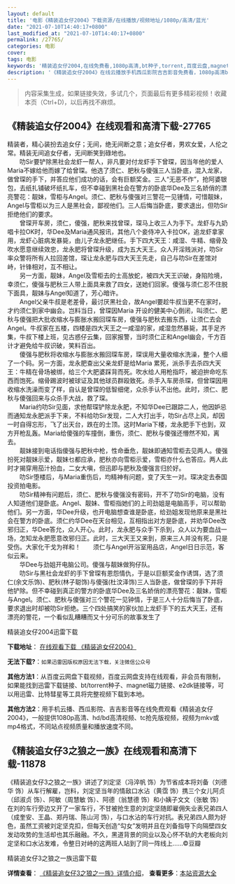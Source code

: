 ```yaml
---
layout: default
title: '电影《精装追女仔2004》下载资源/在线播放/视频地址/1080p/高清/蓝光'
date: "2021-07-10T14:40:17+0800"
last_modified_at: "2021-07-10T14:40:17+0800"
permalink: /27765/
categories: 电影
cover:
tags: 电影
keywords: '精装追女仔2004,在线免费看,1080p高清,bt种子,torrent,百度云盘,magnet,磁力链,迅雷下载资源'
description: '《精装追女仔2004》在线云播放手机西瓜影院吉吉影音免费看，1080p高清bd/hd未删减完整版和tc抢先枪版，mkv/mp4格式，附带bt/torrent种子、magnet/磁力链、百度云盘、网盘资源迅雷下载链接'
---
```


>内容采集生成，如果链接失效，多试几个，页面最后有更多精彩视频！收藏本页（Ctrl+D)，以后再找不麻烦。


## 《精装追女仔2004》在线观看和高清下载-27765

精装者，精心装扮去追女仔；无间，绝无间断之意；追女仔者，男欢女爱，人伦之常。精装无间追女仔者，无间断笑到碌地也。<br />　　叻Sir要铲除黑社会龙虾一帮人，非凡要对付龙虾手下曾琛，因当年他的爱人Maria不嫁给他而嫁了给曾琛。他选了须仁、肥秋与傻强三人当卧底，混入龙家，做曾琛的手下，并答应他们成功的话，会有巨额奖金。三人&ldquo;无恶不作”，抢阿婆银包，去纸扎铺破坏纸扎车，但不幸碰到黑社会在警方的卧底华Dee及三名娇俏的漂亮警花：靓妹，雪柜与Angel。须仁、肥秋与傻强对三警花一见锺情，可惜靓妹，Angel与雪柜以为三人是黑社会，鄙视他们。三人后悔当卧底，要求退出，但叻Sir拒绝他们的要求。<br />　　曾琛开车房，须仁，傻强，肥秋来找曾琛，琛马上收三人为手下。龙虾与九奶唱卡拉OK时，华Dee及Maria通风报讯，其他八个妾侍冲入卡拉OK，追龙虾拿家用，龙虾心脏病发暴毙，由儿子龙永肥继任。手下四大天王：咸湿、牛精、缩骨及吹水愿意继续效忠，龙永肥将曾琛升级，成为五大天王。众人开淫贱派对，叻Sir率众警将所有人拉回差馆，琛让龙永肥与四大天王先走，自己与叻Sir在差馆对峙，针锋相对，互不相让。<br />　　另一方面，靓妹，Angel及雪柜去的士高放蛇，被四大天王识破，身陷险境，幸须仁，傻强与肥秋三人带上面具来救了四女，送她们回家。傻强与须仁忍不住脱下面具，靓妹与Angel知道了，芳心暗许。<br />　　Angel父亲牛叔是老差骨，最讨厌黑社会，故Angel要趁牛叔当更不在家时，才约须仁到家中幽会。岂料当日，曾琛因Maria 开设的健美中心倒闭，叫须仁、肥秋与傻强把大批收缩水与膨胀水搬回琛车房，傻强与肥秋去搬东西，让须仁去会Angel。牛叔家在五楼，四楼是四大天王之一咸湿的家，咸湿忽然暴毙，其手足齐集，牛叔下楼上班，见古惑仔云集，回家报警，当时须仁正和Angel幽会，千方百计才避免给牛叔识破，笑料百出。<br />　　傻强与肥秋将收缩水与膨胀水搬回琛车房，琛误用大量收缩水洗澡，整个人细了一个码。另一方面，龙永肥查出父亲龙虾是给Maria 累死，派杀手去杀四大天王：牛精在骨场被绑，给三个大肥婆踩背而死。吹水给人用枪指吓，被迫拚命吃东西而饱死。缩骨踢波时被球证及其他球员群殴致死。杀手入车房杀琛，但曾琛因用收缩水洗澡而变了样，自认是曾琛的低智细佬，众杀手认不出他。此时，须仁、肥秋与傻强回来与众杀手大战，救了琛。<br />　　Maria约叻Sir见面，求他帮琛铲除龙永肥，不知华Dee已跟踪二人，他因妒忌而通知龙永肥派手下来，不料给叻Sir发现，二人大打出手，叻Sir占尽上风，却因一时自得忘形，飞了出天台，跌在的士顶。这时Maria下楼，龙永肥手下也到，双方开枪乱轰。Maria给傻强的车撞倒，重伤，须仁、肥秋与傻强还懵然不知，离去。<br />　　靓妹接到电话指傻强与肥秋中枪，性命垂危，靓妹即通知雪柜去见两人。傻强扮死对靓妹示爱，靓妹乜都应承，肥秋亦向雪柜示爱，雪柜亦什么也答应。两人此时才揭穿用茄汁扮血，二女大嗔，但迅即与肥秋及傻强言归於好。<br />　　叻Sir堕楼后，与Maria重伤后，均精神有问题，变了天生一对。琛决定去泰国投资拍电影。<br />　　叻Sir精神有问题后，须仁、肥秋与傻强没有密码，开不了叻Sir的电脑，没有人知道他们是卧底。Angel、靓妹、雪柜指她们的上司劲姐是电脑高手，可以帮助他们。另一方面，华Dee升级，也开电脑想查谁是卧底，给劲姐发现他原来是黑社会在警方的卧底。须仁约华Dee在天台相见，互相指出对方是卧底，并劝华Dee改邪归正，华Dee答允，众人开心。此时，龙永肥与众手下杀到，众人以为要血战一场，怎知龙永肥愿意改邪归正。此时，三大天王又来到，原来三人并没有死，只是受伤。大家化干戈为祥和！　　须仁与Angel开浴室用品店，Angel日日示范，客似云来。<br />　　华Dee与劲姐开电脑公司。傻强与靓妹做狗仔队。<br />　　叻Sir与黑社会龙虾的手下曾琛有恩怨情仇，于是以巨额奖金作诱饵，选了须仁(余文乐饰)、肥秋(林子聪饰)与傻强(杜汶泽饰)三人当卧底，做曾琛的手下并将他铲除。但不幸碰到真正的警方的卧底华Dee及三名娇俏的漂亮警花：靓妹，雪柜与Angel。须仁、肥秋与傻强对三个警花一见钟情，于是三人十分后悔当了卧底，要求退出时却被叻Sir拒绝。三个四处搞笑的家伙加上龙虾手下的五大天王，还有漂亮的警花，一个看似乱糟糟而又十分可乐的故事发生了


精装追女仔2004迅雷下载

**下载地址**： [在线观看下载 《精装追女仔2004》](https://www.993dy.com//vod-detail-id-20687.html) 


**无法下载?**：`如果迅雷因版权原因无法下载，关注微信公众号 `

**其他方法1**：从百度云网盘下载视频，百度云网盘支持在线观看，非会员有限制，如果能找到迅雷下载链接、bt/torrent种子、magnet磁力链接、e2dk链接等，可以用迅雷、比特彗星等工具将完整视频下载到本地。

**其他方法2**：用手机云播、西瓜影院、吉吉影音等在线免费观看《精装追女仔2004》，一般提供1080p高清、hd/bd高清视频、tc抢先版视频，视频为mkv或mp4格式，不同站点视频质量和播放速度不同。


## 《精装追女仔3之狼之一族》在线观看和高清下载-11878

《精装追女仔3之狼之一族》讲述了刘定坚（冯淬帆 饰）为节省成本将刘备（刘德华 饰）从车行解雇，岂料，刘定坚当年的情敌口水沾（黄霑 饰）携三个女儿阿贞（邱淑贞 饰）、阿敏（周慧敏 饰）、阿德（翁慧德 饰）和小姨子文文（张敏 饰）在刘的车行旁边又开了一家车行，不甘被抢生意的刘定坚随即雇佣失业表兄弟四人（成奎安、王晶、郑丹瑞、陈山河 饰），与口水沾的车行对抗。表兄弟四人颇为好色，虽然工资被刘定坚克扣，但每天创造“勾女”发明并且在刘备指导下向隔壁四女发动攻势的生活却也其乐融融。不久，黑道背景的同业以及心怀不轨的大老板向刘定坚和口水沾发难，令整日对峙的这两班人站到了同一阵线上……©豆瓣


精装追女仔3之狼之一族迅雷下载

**详情查看**： [《精装追女仔3之狼之一族》详情介绍](/movie/11878/)， **查看更多**：[本站资源大全](/movie/t/all/)

